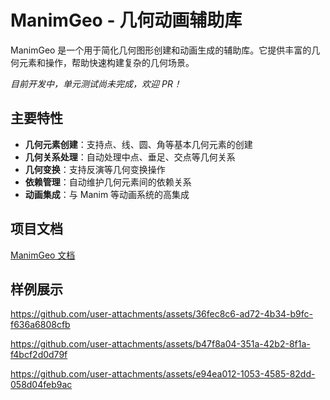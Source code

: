 # ManimGeo - 几何动画辅助库

ManimGeo 是一个用于简化几何图形创建和动画生成的辅助库。它提供丰富的几何元素和操作，帮助快速构建复杂的几何场景。

*目前开发中，单元测试尚未完成，欢迎 PR！*

## 主要特性

- **几何元素创建**：支持点、线、圆、角等基本几何元素的创建
- **几何关系处理**：自动处理中点、垂足、交点等几何关系
- **几何变换**：支持反演等几何变换操作
- **依赖管理**：自动维护几何元素间的依赖关系
- **动画集成**：与 Manim 等动画系统的高集成

## 项目文档

[ManimGeo 文档](https://lifecheckpoint.github.io/docs/computer_science/projects/manimgeo/main)

## 样例展示

https://github.com/user-attachments/assets/36fec8c6-ad72-4b34-b9fc-f636a6808cfb

https://github.com/user-attachments/assets/b47f8a04-351a-42b2-8f1a-f4bcf2d0d79f

https://github.com/user-attachments/assets/e94ea012-1053-4585-82dd-058d04feb9ac
